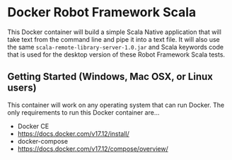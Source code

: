 # Docker Robot Framework Scala

This Docker container will build a simple Scala Native application that will take text from the command line and pipe it into a text file. It will also use the same `scala-remote-library-server-1.0.jar` and Scala keywords code that is used for the desktop version of these Robot Framework Scala tests.

## Getting Started (Windows, Mac OSX, or Linux users)
This container will work on any operating system that can run Docker. The only requirements to run this Docker container are...
- Docker CE
 - https://docs.docker.com/v17.12/install/
- docker-compose
 - https://docs.docker.com/v17.12/compose/overview/
